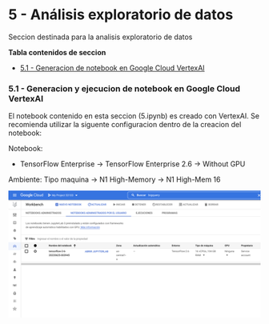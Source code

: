 # 5 - Análisis exploratorio de datos

Seccion destinada para la analisis exploratorio de datos


**Tabla contenidos de seccion**

- [5.1 - Generacion de notebook en Google Cloud VertexAI](#5.1-Generacion-de-notebook-en-Google-Cloud-VertexAI)


### 5.1 - Generacion y ejecucion de notebook en Google Cloud VertexAI

El notebook contenido en esta seccion (5.ipynb) es creado con VertexAI. 
Se recomienda utilizar la siguente configuracion dentro de la creacion del notebook:

Notebook:
- TensorFlow Enterprise -> TensorFlow Enterprise 2.6 -> Without GPU

Ambiente:
    Tipo maquina -> N1 High-Memory -> N1 High-Mem 16

![](../images/5-notebook.png)
